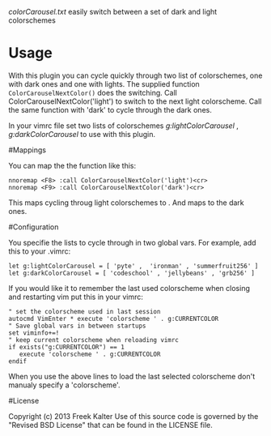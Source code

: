 *colorCarousel.txt* easily switch between a set of dark and light colorschemes

# Usage

With this plugin you can cycle quickly through two list of colorschemes, one
with dark ones and one with lights.
The supplied function `ColorCarouselNextColor()` does the switching. Call
ColorCarouselNextColor('light') to switch to the next light colorscheme. Call the same
function with 'dark' to cycle through the dark ones.

In your vimrc file set two lists of colorschemes *g:lightColorCarousel* ,
*g:darkColorCarousel* to use with this plugin.

#Mappings

You can map the the function like this:

    nnoremap <F8> :call ColorCarouselNextColor('light')<cr>
    nnoremap <F9> :call ColorCarouselNextColor('dark')<cr>

This maps cycling throug light colorschemes to <F8>. And maps <F9> to the dark
ones.

#Configuration

You specifie the lists to cycle through in two global vars. For example, add
this to your .vimrc:

    let g:lightColorCarousel = [ 'pyte' ,  'ironman' , 'summerfruit256' ]
    let g:darkColorCarousel = [ 'codeschool' , 'jellybeans' , 'grb256' ]

If you would like it to remember the last used colorscheme when closing and
restarting vim put this in your vimrc:

    " set the colorscheme used in last session
    autocmd VimEnter * execute 'colorscheme ' . g:CURRENTCOLOR
    " Save global vars in between startups
    set viminfo+=!
    " keep current colorscheme when reloading vimrc
    if exists("g:CURRENTCOLOR") == 1
       execute 'colorscheme ' . g:CURRENTCOLOR
    endif

When you use the above lines to load the last selected colorscheme don't
manualy specify a 'colorscheme'.

#License

Copyright (c) 2013 Freek Kalter
Use of this source code is governed by the "Revised BSD License" that can be
found in the LICENSE file.


